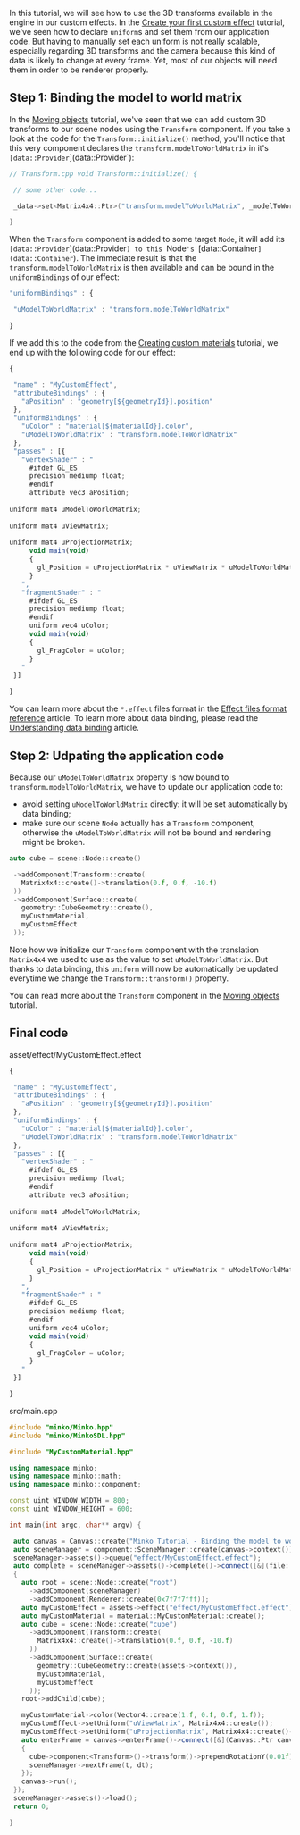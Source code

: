 In this tutorial, we will see how to use the 3D transforms available in the engine in our custom effects. In the [Create your first custom effect](../tutorial/Create_your_first_custom_effect.md) tutorial, we've seen how to declare `uniform`s and set them from our application code. But having to manually set each uniform is not really scalable, especially regarding 3D transforms and the camera because this kind of data is likely to change at every frame. Yet, most of our objects will need them in order to be renderer properly.

Step 1: Binding the model to world matrix
-----------------------------------------

In the [Moving objects](../tutorial/04-Moving_objects.md) tutorial, we've seen that we can add custom 3D transforms to our scene nodes using the `Transform` component. If you take a look at the code for the `Transform::initialize()` method, you'll notice that this very component declares the `transform.modelToWorldMatrix` in it's `[data::Provider`](data::Provider`):

```cpp
// Transform.cpp void Transform::initialize() {

 // some other code...

 _data->set<Matrix4x4::Ptr>("transform.modelToWorldMatrix", _modelToWorld);

} 
```


When the `Transform` component is added to some target `Node`, it will add its `[data::Provider`](data::Provider`) to this `Node`'s `[data::Container`](data::Container`). The immediate result is that the `transform.modelToWorldMatrix` is then available and can be bound in the `uniformBindings` of our effect:

```javascript
"uniformBindings" : {

 "uModelToWorldMatrix" : "transform.modelToWorldMatrix"

} 
```


If we add this to the code from the [Creating custom materials](../tutorial/18-Creating_custom_materials.md) tutorial, we end up with the following code for our effect:

```javascript
{

 "name" : "MyCustomEffect",
 "attributeBindings" : {
   "aPosition" : "geometry[${geometryId}].position"
 },
 "uniformBindings" : {
   "uColor" : "material[${materialId}].color",
   "uModelToWorldMatrix" : "transform.modelToWorldMatrix"
 },
 "passes" : [{
   "vertexShader" : "
     #ifdef GL_ES
     precision mediump float;
     #endif
     attribute vec3 aPosition;
    
uniform mat4 uModelToWorldMatrix;
    
uniform mat4 uViewMatrix;
    
uniform mat4 uProjectionMatrix;
     void main(void)
     {
       gl_Position = uProjectionMatrix * uViewMatrix * uModelToWorldMatrix * vec4(aPosition, 1.0);
     }
   ",
   "fragmentShader" : "
     #ifdef GL_ES
     precision mediump float;
     #endif
     uniform vec4 uColor;
     void main(void)
     {
       gl_FragColor = uColor;
     }
   "
 }]

} 
```


You can learn more about the `*.effect` files format in the [Effect files format reference](../tutorial/Effect_files_format_reference.md) article. To learn more about data binding, please read the [Understanding data binding](../tutorial/Understanding_data_binding.md) article.

Step 2: Udpating the application code
-------------------------------------

Because our `uModelToWorldMatrix` property is now bound to `transform.modelToWorldMatrix`, we have to update our application code to:

-   avoid setting `uModelToWorldMatrix` directly: it will be set automatically by data binding;
-   make sure our scene `Node` actually has a `Transform` component, otherwise the `uModelToWorldMatrix` will not be bound and rendering might be broken.

```cpp
auto cube = scene::Node::create()

 ->addComponent(Transform::create(
   Matrix4x4::create()->translation(0.f, 0.f, -10.f)
 ))
 ->addComponent(Surface::create(
   geometry::CubeGeometry::create(),
   myCustomMaterial,
   myCustomEffect
 ));

```


Note how we initialize our `Transform` component with the translation `Matrix4x4` we used to use as the value to set `uModelToWorldMatrix`. But thanks to data binding, this `uniform` will now be automatically be updated everytime we change the `Transform::transform()` property.

You can read more about the `Transform` component in the [Moving objects](../tutorial/04-Moving_objects.md) tutorial.

Final code
----------

asset/effect/MyCustomEffect.effect 
```javascript
{

 "name" : "MyCustomEffect",
 "attributeBindings" : {
   "aPosition" : "geometry[${geometryId}].position"
 },
 "uniformBindings" : {
   "uColor" : "material[${materialId}].color",
   "uModelToWorldMatrix" : "transform.modelToWorldMatrix"
 },
 "passes" : [{
   "vertexShader" : "
     #ifdef GL_ES
     precision mediump float;
     #endif
     attribute vec3 aPosition;
    
uniform mat4 uModelToWorldMatrix;
    
uniform mat4 uViewMatrix;
    
uniform mat4 uProjectionMatrix;
     void main(void)
     {
       gl_Position = uProjectionMatrix * uViewMatrix * uModelToWorldMatrix * vec4(aPosition, 1.0);
     }
   ",
   "fragmentShader" : "
     #ifdef GL_ES
     precision mediump float;
     #endif
     uniform vec4 uColor;
     void main(void)
     {
       gl_FragColor = uColor;
     }
   "
 }]

} 
```


src/main.cpp 
```cpp
#include "minko/Minko.hpp" 
#include "minko/MinkoSDL.hpp"

#include "MyCustomMaterial.hpp"
using namespace minko; 
using namespace minko::math; 
using namespace minko::component;
const uint WINDOW_WIDTH = 800; 
const uint WINDOW_HEIGHT = 600;

int main(int argc, char** argv) {

 auto canvas = Canvas::create("Minko Tutorial - Binding the model to world transform", WINDOW_WIDTH, WINDOW_HEIGHT);
 auto sceneManager = component::SceneManager::create(canvas->context());
 sceneManager->assets()->queue("effect/MyCustomEffect.effect");
 auto complete = sceneManager->assets()->complete()->connect([&](file::AssetLibrary::Ptr assets)
 {
   auto root = scene::Node::create("root")
     ->addComponent(sceneManager)
     ->addComponent(Renderer::create(0x7f7f7fff));
   auto myCustomEffect = assets->effect("effect/MyCustomEffect.effect");
   auto myCustomMaterial = material::MyCustomMaterial::create();
   auto cube = scene::Node::create("cube")
     ->addComponent(Transform::create(
       Matrix4x4::create()->translation(0.f, 0.f, -10.f)
     ))
     ->addComponent(Surface::create(
       geometry::CubeGeometry::create(assets->context()),
       myCustomMaterial,
       myCustomEffect
     ));
   root->addChild(cube);

   myCustomMaterial->color(Vector4::create(1.f, 0.f, 0.f, 1.f));
   myCustomEffect->setUniform("uViewMatrix", Matrix4x4::create());
   myCustomEffect->setUniform("uProjectionMatrix", Matrix4x4::create()->perspective((float)PI * 0.25f, (float)WINDOW_WIDTH / (float)WINDOW_HEIGHT, .1f, 1000.f));
   auto enterFrame = canvas->enterFrame()->connect([&](Canvas::Ptr canvas, float t, float dt)
   {
     cube->component<Transform>()->transform()->prependRotationY(0.01f);
     sceneManager->nextFrame(t, dt);
   });
   canvas->run();
 });
 sceneManager->assets()->load();
 return 0;

} 
```


